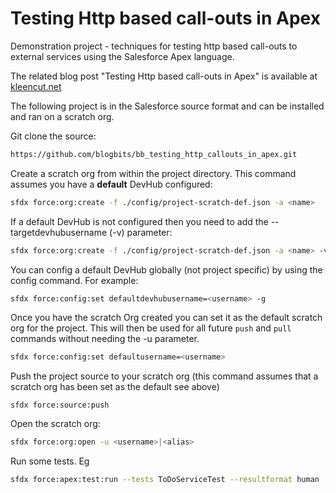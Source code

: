 # Testing Http based call-outs in Apex

Demonstration project - techniques for testing http based call-outs to external services using the Salesforce Apex language.

The related blog post "Testing Http based call-outs in Apex" is available at [kleencut.net](https://www.kleencut.net/blog/mocking-todo-example) 


The following project is in the Salesforce source format and can be installed and ran on a scratch org.

Git clone the source:

```bash
https://github.com/blogbits/bb_testing_http_callouts_in_apex.git
```

Create a scratch org from within the project directory.  This command assumes you have a **default** DevHub configured:

```bash
sfdx force:org:create -f ./config/project-scratch-def.json -a <name>
```

If a default DevHub is not configured then you need to add the --targetdevhubusername (-v) parameter:

```bash
sfdx force:org:create -f ./config/project-scratch-def.json -a <name> -v <Your-DevHub-Username>
```

You can config a default DevHub globally (not project specific) by using the config command. For example:

```bash
sfdx force:config:set defaultdevhubusername=<username> -g
```

Once you have the scratch Org created you can set it as the default scratch org for the project. This will then be used for all future `push` and `pull` commands without needing the -u parameter.

```bash
sfdx force:config:set defaultusername=<username>
```

Push the project source to your scratch org (this command assumes that a scratch org has been set as the default see above)

```
sfdx force:source:push
```

Open the scratch org:

```bash
sfdx force:org:open -u <username>|<alias>
```


Run some tests. Eg

```bash
sfdx force:apex:test:run --tests ToDoServiceTest --resultformat human
```
